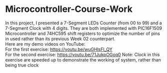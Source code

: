 # Microcontroller-Course-Work
In this project, I presented a 7-Segment LEDs Counter (from 00 to 99) and a 7-Segment Clock with 4 digits. They are both implemented with PIC16F1509 Microcontroller and 74HC595 shift registers to optimize the number of pins in used rather than its previous Week 02 counterpart.\
Here are my demo videos on YouTube:\
For the first exercise:  https://youtu.be/wuGHlsFI_QY \
For the second exercise: https://youtu.be/71JukpOGoq0
Note: Clock in this exercise are speeded up to demonstrate the working of system, rather than being  true clock
